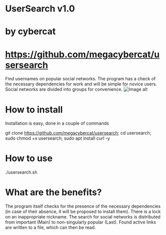 # UserSearch v1.0
# by cybercat
# https://github.com/megacybercat/usersearch

Find usernames on popular social networks. The program has a check of the necessary dependencies for work and will be simple for novice users. Social networks are divided into groups for convenience.
![Image alt](https://sun9-5.userapi.com/c858324/v858324585/205f09/VgsRm4XYEZI.jpg)

# How to install
Installation is easy, done in a couple of commands


git clone https://github.com/megacybercat/usersearch;
cd usersearch;
sudo chmod +x usersearch;
sudo apt install curl -y

# How to use
./usersearch.sh

# What are the benefits?

The program itself checks for the presence of the necessary dependencies (in case of their absence, it will be proposed to install them). There is a lock on an inappropriate nickname. The search for social networks is distributed from important (Main) to non-singularly popular (Last). Found active links are written to a file, which can then be read.
